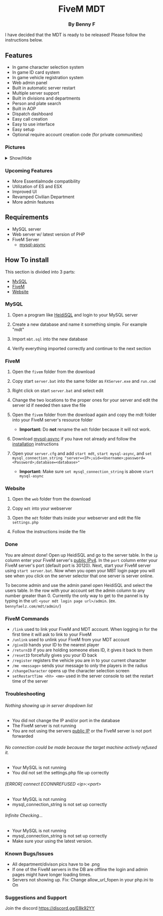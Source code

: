 <p align="center">
<h1 align="center">FiveM MDT</h1>
<h3 align="center">By Benny F</h3>
</p>

I have decided that the MDT is ready to be released! Please follow the instructions below.


## Features
- In game character selection system
- In game ID card system
- In game vehicle registration system
- Web admin panel
- Built in automatic server restart
- Multiple server support
- Built in divisions and departments
- Person and plate search
- Built in AOP
- Dispatch dashboard
- Easy call creation
- Easy to use interface
- Easy setup
- Optional require account creation code (for private communities)

### Pictures
<details>
     <summary>Show/Hide</summary>
  
  ### Login
  ![Login](https://i.imgur.com/neKVkUX.png)
    
  ### Create Account
  ![Create](https://i.imgur.com/E997Dp4.png)
      
  ### Departments
  ![Departments](https://i.imgur.com/BOznQNf.png)
        
  ### Law Enforcement Divisions
  ![Departments](https://i.imgur.com/iUNfiD4.png)
  
  ### Law Enforcement Call
  ![Call](https://i.imgur.com/rFD1Ua6.png)
  
  ### Law Enforcement Name Search
  ![Search](https://i.imgur.com/iPrE2Ts.png)
    
  ### Law Enforcement Citation
  ![Ticket](https://i.imgur.com/Z5GvBRg.png)
      
  ### Law Enforcement Dispatch
  ![Dispatch](https://i.imgur.com/Z5GvBRg.png)
  
  ### Civilian
  ![Civilian](https://i.imgur.com/UCwNLdE.png)
        
  ### Admin Pannel Server List
  ![Admin1](https://i.imgur.com/Ar8zZXe.png)
          
  ### Admin Pannel Server Options
  ![Admin2](https://i.imgur.com/VHc0sFG.png)
            
  ### Admin Pannel User Controls
  ![Admin3](https://i.imgur.com/6PReeiw.png)
              
  
</details>

### Upcoming Features
- More Essentialmode compatibility
- Utilization of ES and ESX
- Improved UI
- Revamped Civilian Department
- More admin features

## Requirements
- MySQL server
- Web server w/ latest version of PHP
- FiveM Server
     - [mysql-async](https://github.com/brouznouf/fivem-mysql-async)

## How To install
This section is divided into 3 parts:
- [MySQL](https://github.com/BennyFaelz/FiveM-MDT/blob/master/README.md#mysql)
- [FiveM](https://github.com/BennyFaelz/FiveM-MDT/blob/master/README.md#fivem)
- [Website](https://github.com/BennyFaelz/FiveM-MDT/blob/master/README.md#website)

### MySQL
1. Open a program like [HeidiSQL](https://www.heidisql.com/) and login to your MySQL server

2. Create a new database and name it something simple. For example "mdt"

3. Import `mbt.sql` into the new database

4. Verify everything imported correctly and continue to the next section

### FiveM
1. Open the `fivem` folder from the download

2. Copy start `server.bat` into the same folder as `FXServer.exe` and `run.cmd`

3. Right click on start `server.bat` and select edit

4. Change the two locations to the proper ones for your server and edit the server id if needed then save the file

5. Open the `fivem` folder from the download again and copy the mdt folder into your FiveM server's  resource folder

     - **Important:** Do **not** rename the `mdt` folder because it will not work.
     
6. Download [mysql-async](https://github.com/brouznouf/fivem-mysql-async) if you have not already and follow the [installation](https://github.com/brouznouf/fivem-mysql-async#installation) instructions

7. Open your `server.cfg` and add `start mdt`, `start mysql-async`, and `set mysql_connection_string "server=<IP>;uid=<Username>;password=<Password>;database=<database>"`
     - **Important:** Make sure `set mysql_connection_string` is above `start mysql-async`
     
### Website
1. Open the `web` folder from the download

2. Copy `mdt` into your webserver

3. Open the `mdt` folder thats inside your webserver and edit the file `settings.php`

4. Follow the instructions inside the file

### Done
You are almost done! Open up HeidiSQL and go to the server table. In the `ip` column enter your FiveM server's [public IPv4](https://www.whatismyip.com/). In the `port` column enter your FiveM server's port (default port is 30120). Next, start your FiveM server using `start server.bat`. Now when you open your MBT login page you will see when you click on the server selector that one server is server online.

To become admin and use the admin panel open HeidiSQL and select the users table. In the row with your account set the admin column to any number greater than 0. Currently the only way to get to the pannel is by typing in the url: `<your mdt login page url>/admin`. (ex. `bennyfaelz.com/mdt/admin/`)

### FiveM Commands
- `/link` used to link your FiveM and MDT account. When logging in for the first time it will ask to link to your FiveM
- `/unlink` used to unlink your FiveM from your MDT account
- `/giveID` hands your ID to the nearest player
- `/returnID` if you are holding someone elses ID, it gives it back to them
- `/resetID` forcefully gives you your ID back
- `/register` registers the vehicle you are in to your current character
- `/me <message>` sends your message to only the players in the radius
- `/changeCharacter` opens up the character selection screen
- `setRestartTime <hh> <mm>` used in the server console to set the restart time of the server

### Troubleshooting
###### Nothing showing up in server dropdown list
- You did not change the IP and/or port in the database
- The FiveM server is not running
- You are not using the servers [public IP](https://www.whatismyip.com/) or the FiveM server is not port forwarded

###### No connection could be made because the target machine actively refused it.
- Your MySQL is not running
- You did not set the settings.php file up correctly

###### \[ERROR\] connect ECONNREFUSED \<ip\>:\<port\>
- Your MySQL is not running
- mysql_connection_string is not set up correctly

###### Infinite Checking...
- Your MySQL is not running
- mysql_connection_string is not set up correctly
- Make sure your using the latest version.

### Known Bugs/Issues
- All department/divison pics have to be .png
- If one of the FiveM servers in the DB are offline the login and admin pages might have longer loading times.
- Servers not showing up. Fix: Change allow_url_fopen in your php.ini to On 

### Suggestions and Support
Join the discord
https://discord.gg/E8k92YY
